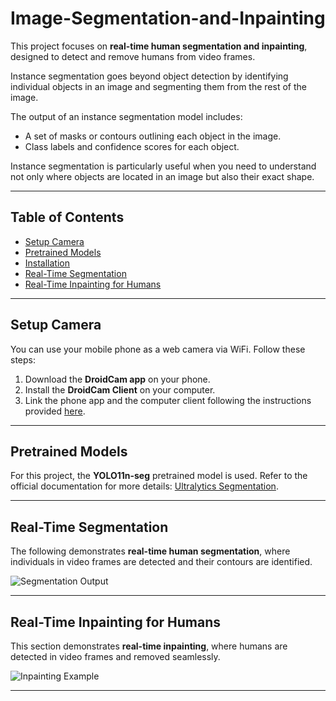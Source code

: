 # Image-Segmentation-and-Inpainting

This project focuses on **real-time human segmentation and inpainting**, designed to detect and remove humans from video frames.

Instance segmentation goes beyond object detection by identifying individual objects in an image and segmenting them from the rest of the image. 

The output of an instance segmentation model includes:
- A set of masks or contours outlining each object in the image.
- Class labels and confidence scores for each object.

Instance segmentation is particularly useful when you need to understand not only where objects are located in an image but also their exact shape.

---

## Table of Contents

- [Setup Camera](#setup-camera)
- [Pretrained Models](#pretrained-models)
- [Installation](#installation)
- [Real-Time Segmentation](#real-time-segmentation)
- [Real-Time Inpainting for Humans](#real-time-inpainting-for-humans)

---

## Setup Camera

You can use your mobile phone as a web camera via WiFi. Follow these steps:

1. Download the **DroidCam app** on your phone.  
2. Install the **DroidCam Client** on your computer.  
3. Link the phone app and the computer client following the instructions provided [here](https://droidcam.app/).

---

## Pretrained Models

For this project, the **YOLO11n-seg** pretrained model is used. Refer to the official documentation for more details: [Ultralytics Segmentation](https://docs.ultralytics.com/tasks/segment/).

---

## Real-Time Segmentation

The following demonstrates **real-time human segmentation**, where individuals in video frames are detected and their contours are identified.

![Segmentation Output](Images/Real_time_segmentation.gif "Segmentation Output")

---

## Real-Time Inpainting for Humans

This section demonstrates **real-time inpainting**, where humans are detected in video frames and removed seamlessly.

![Inpainting Example](images/Real_time_inpainting.gif "Inpainting Example")

---

